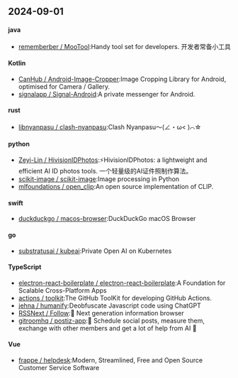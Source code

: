 ## 2024-09-01
#### java
* [rememberber / MooTool](https://github.com/rememberber/MooTool):Handy tool set for developers. 开发者常备小工具
#### Kotlin
* [CanHub / Android-Image-Cropper](https://github.com/CanHub/Android-Image-Cropper):Image Cropping Library for Android, optimised for Camera / Gallery.
* [signalapp / Signal-Android](https://github.com/signalapp/Signal-Android):A private messenger for Android.
#### rust
* [libnyanpasu / clash-nyanpasu](https://github.com/libnyanpasu/clash-nyanpasu):Clash Nyanpasu～(∠・ω< )⌒☆
#### python
* [Zeyi-Lin / HivisionIDPhotos](https://github.com/Zeyi-Lin/HivisionIDPhotos):⚡️HivisionIDPhotos: a lightweight and efficient AI ID photos tools. 一个轻量级的AI证件照制作算法。
* [scikit-image / scikit-image](https://github.com/scikit-image/scikit-image):Image processing in Python
* [mlfoundations / open_clip](https://github.com/mlfoundations/open_clip):An open source implementation of CLIP.
#### swift
* [duckduckgo / macos-browser](https://github.com/duckduckgo/macos-browser):DuckDuckGo macOS Browser
#### go
* [substratusai / kubeai](https://github.com/substratusai/kubeai):Private Open AI on Kubernetes
#### TypeScript
* [electron-react-boilerplate / electron-react-boilerplate](https://github.com/electron-react-boilerplate/electron-react-boilerplate):A Foundation for Scalable Cross-Platform Apps
* [actions / toolkit](https://github.com/actions/toolkit):The GitHub ToolKit for developing GitHub Actions.
* [jehna / humanify](https://github.com/jehna/humanify):Deobfuscate Javascript code using ChatGPT
* [RSSNext / Follow](https://github.com/RSSNext/Follow):🧡 Next generation information browser
* [gitroomhq / postiz-app](https://github.com/gitroomhq/postiz-app):📨 Schedule social posts, measure them, exchange with other members and get a lot of help from AI 🚀
#### Vue
* [frappe / helpdesk](https://github.com/frappe/helpdesk):Modern, Streamlined, Free and Open Source Customer Service Software
